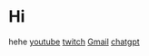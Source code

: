 # Hi
hehe
[youtube](https://www.youtube.com)
[twitch](https://www.twitch.com)
[Gmail](Https://www.gmail.com)
[chatgpt](Https://www.openai.com)
